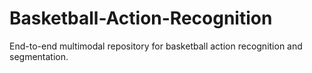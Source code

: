 # Basketball-Action-Recognition
End-to-end multimodal repository for basketball action recognition and segmentation.
